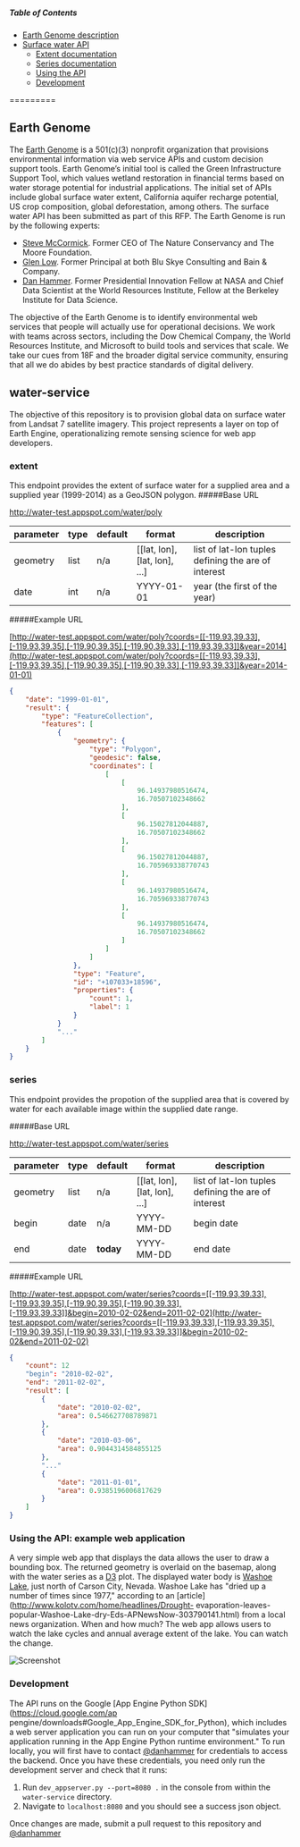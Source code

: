 ##### Table of Contents  

- [Earth Genome description](#earth-genome)
- [Surface water API](#water-service)
    + [Extent documentation](#base-url)
    + [Series documentation](#base-url)
    + [Using the API](#using-the-api-example-web-application)
    + [Development](#development)

=========

## Earth Genome

The [Earth Genome](http://www.earthgenome.org) is a 501(c)(3) nonprofit organization that provisions environmental information via web service APIs and custom decision support tools.  Earth Genome’s initial tool is called the Green Infrastructure Support Tool, which values wetland restoration in financial terms based on water storage potential for industrial applications.  The initial set of APIs include global surface water extent, California aquifer recharge potential, US crop composition, global deforestation, among others.  The surface water API has been submitted as part of this RFP.  The Earth Genome is run by the following experts:

- [Steve McCormick](https://en.wikipedia.org/wiki/Steve_McCormick_(executive)).  Former CEO of The Nature Conservancy and The Moore Foundation.
- [Glen Low](https://www.linkedin.com/in/glen-low-7136566). Former Principal at both Blu Skye Consulting and Bain & Company.
- [Dan Hammer](http://danham.me/r).  Former Presidential Innovation Fellow at NASA and Chief Data Scientist at the World Resources Institute, Fellow at the Berkeley Institute for Data Science.

The objective of the Earth Genome is to identify environmental web services that people will actually use for operational decisions.  We work with teams across sectors, including the Dow Chemical Company, the World Resources Institute, and Microsoft to build tools and services that scale.  We take our cues from 18F and the broader digital service community, ensuring that all we do abides by best practice standards of digital delivery.
 
## water-service

The objective of this repository is to provision global data on surface water from Landsat 7 satellite imagery.  This project represents a layer on top of Earth Engine, operationalizing remote sensing science for web app developers.

### extent

This endpoint provides the extent of surface water for a supplied area and a supplied year (1999-2014) as a GeoJSON polygon. 
#####Base URL

http://water-test.appspot.com/water/poly

| parameter | type  | default         | format      | description                                         |
|-----------|-------|-----------------|-------------|-----------------------------------------------------|
| geometry  | list  | n/a             | [[lat, lon], [lat, lon], ...]        | list of lat-lon tuples defining the are of interest |
| date      | int   | n/a             | YYYY-01-01        | year (the first of the year)                  |

#####Example URL

[http://water-test.appspot.com/water/poly?coords=[[-119.93,39.33],[-119.93,39.35],[-119.90,39.35],[-119.90,39.33],[-119.93,39.33]]&year=2014](http://water-test.appspot.com/water/poly?coords=[[-119.93,39.33],[-119.93,39.35],[-119.90,39.35],[-119.90,39.33],[-119.93,39.33]]&year=2014-01-01)

```json
{
    "date": "1999-01-01",
    "result": {
        "type": "FeatureCollection",
        "features": [
            {
                "geometry": {
                    "type": "Polygon",
                    "geodesic": false,
                    "coordinates": [
                        [
                            [
                                96.14937980516474,
                                16.70507102348662
                            ],
                            [
                                96.15027812044887,
                                16.70507102348662
                            ],
                            [
                                96.15027812044887,
                                16.705969338770743
                            ],
                            [
                                96.14937980516474,
                                16.705969338770743
                            ],
                            [
                                96.14937980516474,
                                16.70507102348662
                            ]
                        ]
                    ]
                },
                "type": "Feature",
                "id": "+107033+18596",
                "properties": {
                    "count": 1,
                    "label": 1
                }
            }
            "..."
        ]
    }
}
```

### series

This endpoint provides the propotion of the supplied area that is covered by water for each available image within the supplied date range.  

#####Base URL

http://water-test.appspot.com/water/series

| parameter | type  | default         | format      | description                                         |
|-----------|-------|-----------------|-------------|-----------------------------------------------------|
| geometry  | list  | n/a             | [[lat, lon], [lat, lon], ...]        | list of lat-lon tuples defining the are of interest |
| begin     | date  | n/a             | YYYY-MM-DD  | begin date                                          |
| end       | date  | **today**       | YYYY-MM-DD  | end date                                            |

#####Example URL

[http://water-test.appspot.com/water/series?coords=[[-119.93,39.33],[-119.93,39.35],[-119.90,39.35],[-119.90,39.33],[-119.93,39.33]]&begin=2010-02-02&end=2011-02-02](http://water-test.appspot.com/water/series?coords=[[-119.93,39.33],[-119.93,39.35],[-119.90,39.35],[-119.90,39.33],[-119.93,39.33]]&begin=2010-02-02&end=2011-02-02)

```json
{
    "count": 12
    "begin": "2010-02-02",
    "end": "2011-02-02",
    "result": [
        {
            "date": "2010-02-02",
            "area": 0.546627708789871
        },
        {
            "date": "2010-03-06",
            "area": 0.9044314584855125
        },
        "..."
        {
            "date": "2011-01-01",
            "area": 0.9385196006817629
        }
    ]
}
```

### Using the API: example web application

A very simple web app that displays the data allows the user to draw a
bounding box.  The returned geometry is overlaid on the basemap, along with
the water series as a [D3](http://d3js.org/) plot.  The displayed water body
is [Washoe Lake](https://en.wikipedia.org/wiki/Washoe_Lake), just north of
Carson City, Nevada.  Washoe Lake has "dried up a number of times since 1977,"
according to an [article](http://www.kolotv.com/home/headlines/Drought-
evaporation-leaves-popular-Washoe-Lake-dry-Eds-APNewsNow-303790141.html) from
a local news organization.  When and how much?  The web app allows users to
watch the lake cycles and annual average extent of the lake.  You can watch
the change.

![Screenshot](https://dl.dropboxusercontent.com/u/5365589/water.gif)
### Development

The API runs on the Google [App Engine Python SDK](https://cloud.google.com/ap
pengine/downloads#Google_App_Engine_SDK_for_Python), which includes a web
server application you can run on your computer that "simulates your
application running in the App Engine Python runtime environment."  To run
locally, you will first have to contact
[@danhammer](https://github.com/danhammer) for credentials to access the
backend.  Once you have these credentials, you need only run the development
server and check that it runs:

1. Run `dev_appserver.py --port=8080 .` in the console from within the `water-service`
directory.
2. Navigate to `localhost:8080` and you should see a success json object.

Once changes are made, submit a pull request to this repository and
[@danhammer](https://github.com/danhammer)
